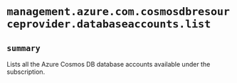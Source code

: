# `management.azure.com.cosmosdbresourceprovider.databaseaccounts.list`

## `summary`
Lists all the Azure Cosmos DB database accounts available under the subscription.


